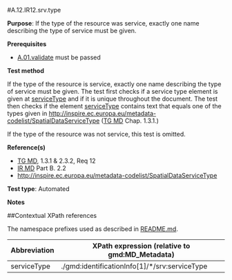 #A.12.IR12.srv.type

**Purpose**: If the type of the resource was service, exactly one name describing the type of service must be given.

**Prerequisites**
* [A.01.validate](A.01.validate.md) must be passed

**Test method**

If the type of the resource is service, exactly one name describing the type of service must be given.
The test first checks if a service type element is given at [serviceType](#serviceType) and if it is
unique throughout the document. The test then checks if the element [serviceType](#serviceType) contains text that equals one of
the types given in http://inspire.ec.europa.eu/metadata-codelist/SpatialDataServiceType ([TG MD](./README.md#ref_TG_MD) Chap. 1.3.1.)

If the type of the resource was not service, this test is omitted.

**Reference(s)**

* [TG MD](./README.md#ref_TG_MD), 1.3.1 & 2.3.2, Req 12
* [IR MD](README.md#ref_IR_MD) Part B. 2.2
* http://inspire.ec.europa.eu/metadata-codelist/SpatialDataServiceType

**Test type**: Automated

**Notes**

##Contextual XPath references

The namespace prefixes used as described in [README.md](./README.md#namespaces).

Abbreviation                                   |  XPath expression (relative to gmd:MD_Metadata)
-----------------------------------------------| -------------------------------------------------------------------------
serviceType <a name="serviceType"></a>   | ./gmd:identificationInfo[1]/*/srv:serviceType
